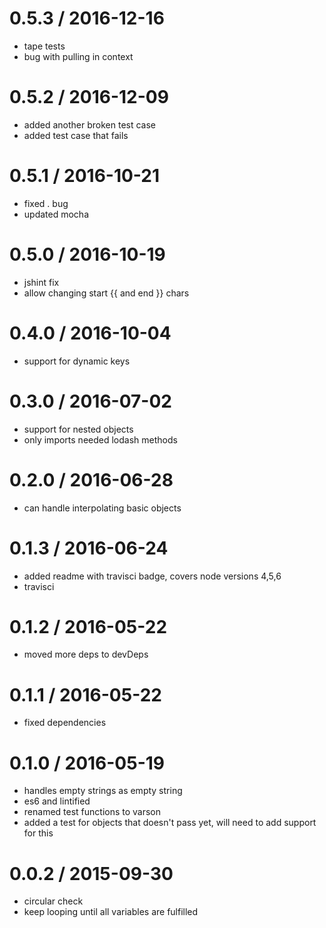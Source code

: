 
0.5.3 / 2016-12-16
==================

  * tape tests
  * bug with pulling in context

0.5.2 / 2016-12-09
==================

  * added another broken test case
  * added test case that fails

0.5.1 / 2016-10-21
==================

  * fixed . bug
  * updated mocha

0.5.0 / 2016-10-19
==================

  * jshint fix
  * allow changing start {{ and end }} chars

0.4.0 / 2016-10-04
==================

  * support for dynamic keys

0.3.0 / 2016-07-02
==================

  * support for nested objects
  * only imports needed lodash methods

0.2.0 / 2016-06-28
==================

  * can handle interpolating basic objects

0.1.3 / 2016-06-24
==================

  * added readme with travisci badge, covers node versions 4,5,6
  * travisci

0.1.2 / 2016-05-22
==================

  * moved more deps to devDeps

0.1.1 / 2016-05-22
==================

  * fixed dependencies

0.1.0 / 2016-05-19
==================

  * handles empty strings as empty string
  * es6 and lintified
  * renamed test functions to varson
  * added a test for objects that doesn't pass yet, will need to add support for this

0.0.2 / 2015-09-30
==================

  * circular check
  * keep looping until all variables are fulfilled

